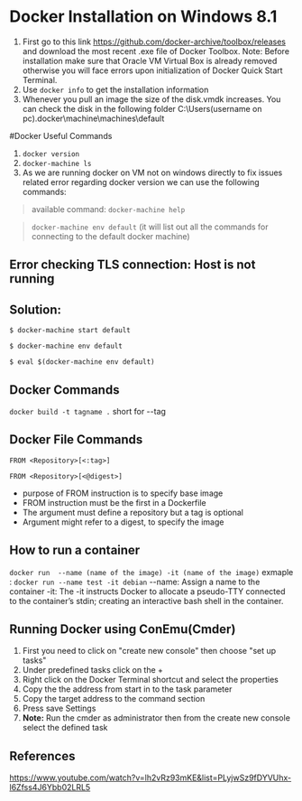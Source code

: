 # Docker Installation on Windows 8.1

1. First go to this link https://github.com/docker-archive/toolbox/releases and download the most recent .exe file of Docker Toolbox.
Note: Before installation make sure that Oracle VM Virtual Box is already removed otherwise you will face errors upon initialization of Docker Quick Start Terminal.
2. Use `docker info` to get the installation information
3. Whenever you pull an image the size of the disk.vmdk increases. You can check the disk in the following folder C:\Users\(username on pc)\.docker\machine\machines\default

#Docker Useful Commands
1. `docker version`
2. `docker-machine ls`
3. As we are running docker on VM not on windows directly to fix issues related error regarding docker version we can use the following commands:

> available command: `docker-machine help`

> `docker-machine env default` (it will list out all the commands for connecting to the default docker machine)

## Error checking TLS connection: Host is not running
## Solution: 

`$ docker-machine start default`

`$ docker-machine env default`

`$ eval $(docker-machine env default)`

## Docker Commands
`docker build -t tagname .`
short for --tag 

## Docker File Commands
`FROM <Repository>[<:tag>]`
  
`FROM <Repository>[<@digest>]`

- purpose of FROM instruction is to specify base image
- FROM instruction must be the first in a Dockerfile
- The argument must define a repository but a tag is optional
- Argument might refer to a digest, to specify the image

## How to run a container
`docker run  --name (name of the image) -it (name of the image)`
exmaple : `docker run --name test -it debian`
--name: Assign a name to the container
-it: The -it instructs Docker to allocate a pseudo-TTY connected to the container’s stdin; creating an interactive bash shell in the container.

## Running Docker using ConEmu(Cmder)
1. First you need to click on "create new console" then choose "set up tasks"
2. Under predefined tasks click on the +
3. Right click on the Docker Terminal shortcut and select the properties
4. Copy the the address from start in to the task parameter
5. Copy the target address to the command section 
6. Press save Settings
7. **Note:** Run the cmder as administrator then from the create new console select the defined task 



## References
https://www.youtube.com/watch?v=lh2vRz93mKE&list=PLyjwSz9fDYVUhx-l6Zfss4J6Ybb02LRL5
